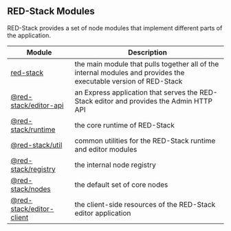 RED-Stack Modules
---

RED-Stack provides a set of node modules that implement different parts of the
application.

Module | Description
-------|-------
[red-stack](red-stack) | the main module that pulls together all of the internal modules and provides the executable version of RED-Stack
[@red-stack/editor-api](@red-stack_editor-api) | an Express application that serves the RED-Stack editor and provides the Admin HTTP API
[@red-stack/runtime](@red-stack_runtime) | the core runtime of RED-Stack
[@red-stack/util](@red-stack_util) | common utilities for the RED-Stack runtime and editor modules
[@red-stack/registry](@red-stack_registry) | the internal node registry
[@red-stack/nodes](@red-stack_nodes) | the default set of core nodes
[@red-stack/editor-client](@red-stack_editor-client) | the client-side resources of the RED-Stack editor application
